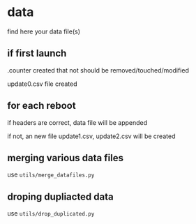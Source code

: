 # data

find here your data file(s)

##  if first launch

.counter created that not should be removed/touched/modified<p>
update0.csv file created


## for each reboot
if headers are correct, data file will be appended<p>
if not, an new file update1.csv, update2.csv will be created

## merging various data files
use ```utils/merge_datafiles.py```

## droping dupliacted data
use ```utils/drop_duplicated.py```




